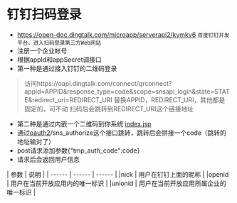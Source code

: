 # 钉钉扫码登录
 - https://open-doc.dingtalk.com/microapp/serverapi2/kymkv6
<code>百度钉钉开发平台，进入扫码登录第三方Web网站</code>
 - 注册一个企业帐号
 - 根据appId和appSecret调接口
 - 第一种是通过接入钉钉的二维码登录
 > 访问https://oapi.dingtalk.com/connect/qrconnect?appid=APPID&response_type=code&scope=snsapi_login&state=STATE&redirect_uri=REDIRECT_URI
替换APPID，REDIRECT_URI，其他都是固定的，可不动
扫码后会跳转到REDIRECT_URI这个链接地址

 - 第二种是通过内嵌一个二维码到你系统
 [index.jsp](https://github.com/gpnine/JAVAWeb-Advanced/edit/master/zcl-webapp/src/main/webapp/index.jsp)
 - 通过[oauth2](https://www.cnblogs.com/flashsun/p/7424071.html)/sns_authorize这个接口跳转，跳转后会拼接一个code（跳转的地址输对了）
 - post请求添加参数{"tmp_auth_code":code}
 - 请求后会返回用户信息

| 参数 | 说明 |
| ------ | ------ | ------ |
|nick |	用户在钉钉上面的昵称 |
|openid	| 用户在当前开放应用内的唯一标识 |
|unionid | 用户在当前开放应用所属企业的唯一标识 |
